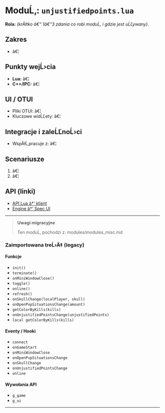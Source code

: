﻿# ModuĹ‚: `unjustifiedpoints.lua`

**Rola:** *(krĂłtko â€“ 1â€“3 zdania co robi moduĹ‚ i gdzie jest uĹĽywany).*

## Zakres
- â€¦

## Punkty wejĹ›cia
- **Lua:** â€¦
- **C++/IPC:** â€¦

## UI / OTUI
- Pliki OTUI: â€¦
- Kluczowe widĹĽety: â€¦

## Integracje i zaleĹĽnoĹ›ci
- WspĂłĹ‚pracuje z: â€¦

## Scenariusze
1. â€¦
2. â€¦

## API (linki)
- [API Lua â†’ klient](../../api/lua/luafunctions_client.md)
- [Engine â†’ Spec UI](../../api/engine/otclient_v_8_specyfikacja_ui.md)

---

> **Uwagi migracyjne**
>
> Ten moduĹ‚ pochodzi z: modules/modules_misc.md

### Zaimportowana treĹ›Ä‡ (legacy)
#### Funkcje

- `init()`
- `terminate()`
- `onMiniWindowClose()`
- `toggle()`
- `online()`
- `refresh()`
- `onSkullChange(localPlayer, skull)`
- `onOpenPvpSituationsChange(amount)`
- `getColorByKills(kills)`
- `onUnjustifiedPointsChange(unjustifiedPoints)`
- `local getColorByKills(kills)`


#### Eventy / Hooki

- `connect`
- `onGameStart`
- `onMiniWindowClose`
- `onOpenPvpSituationsChange`
- `onSkullChange`
- `onUnjustifiedPointsChange`
- `online`


#### Wywołania API

- `g_game`
- `g_ui`

---
